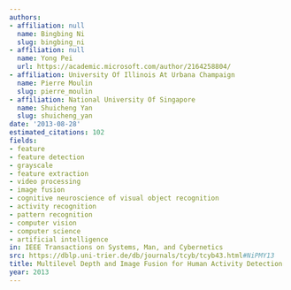 ```yaml
---
authors:
- affiliation: null
  name: Bingbing Ni
  slug: bingbing_ni
- affiliation: null
  name: Yong Pei
  url: https://academic.microsoft.com/author/2164258804/
- affiliation: University Of Illinois At Urbana Champaign
  name: Pierre Moulin
  slug: pierre_moulin
- affiliation: National University Of Singapore
  name: Shuicheng Yan
  slug: shuicheng_yan
date: '2013-08-28'
estimated_citations: 102
fields:
- feature
- feature detection
- grayscale
- feature extraction
- video processing
- image fusion
- cognitive neuroscience of visual object recognition
- activity recognition
- pattern recognition
- computer vision
- computer science
- artificial intelligence
in: IEEE Transactions on Systems, Man, and Cybernetics
src: https://dblp.uni-trier.de/db/journals/tcyb/tcyb43.html#NiPMY13
title: Multilevel Depth and Image Fusion for Human Activity Detection
year: 2013
---
```

